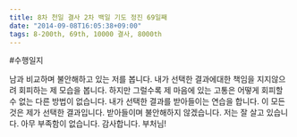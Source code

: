 ```yaml
---
title: 8차 천일 결사 2차 백일 기도 정진 69일째
date: "2014-09-08T16:05:38+09:00"
tags: 8-200th, 69th, 10000 결사, 8000th
---
```


#수행일지

남과 비교하며 불안해하고 있는 저를 봅니다. 내가 선택한 결과에대한 책임을 지지않으려 회피하는 제 모습을 봅니다. 하지만 그럴수록 제 마음에 있는 고통은 어떻게 회피할 수 없는 다른 방법이 없습니다. 내가 선택한 결과를 받아들이는 연습을 합니다. 이 모든것은 제가 선택한 결과입니다. 받아들이며 불안해하지 않겠습니다. 저는 잘 살고 있습니다. 아무 부족함이 없습니다. 감사합니다. 부처님!
